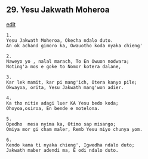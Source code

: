 
## 29.  Yesu Jakwath Moheroa
[edit](https://docs.google.com/document/d/1mU86wqkiV_4Mz9RD0CMLBvQ9e2jcFzQE/edit?mode=html)



    1.
    Yesu Jakwath Moheroa, Okecha ndalo duto.
    An ok achand gimoro ka, Owauotho koda nyaka chieng'

    2.
    Naweyo yo , nalal marach, To En Owuon nodwara;
    Noting'a mos e goke to Nomor kotera dalane,

    3.
    Kar lek mamit, kar pi mang'ich, Otera kanyo pile;
    Okwayoa, orita, Yesu Jakwath mang'won adier.

    4.
    Ka tho nitie adagi luer KA Yesu bedo koda;
    Ohoyoa,osiroa, En bende e motelona.

    5.
    Opedho  mesa nyima ka, Otimo sap misango;
    Omiya mor gi cham maler, Remb Yesu miyo chunya yom.

    6.
    Kendo kama ti nyaka chieng', Igwedha ndalo duto;
    Jakwath maber adendi ma, E odi ndalo duto.
